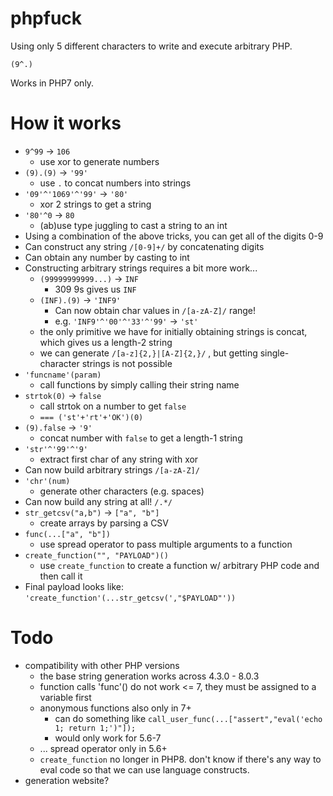 # phpfuck
Using only 5 different characters to write and execute arbitrary PHP.

```
(9^.)
```

Works in PHP7 only.

# How it works
- `9^99` -> `106`
  - use xor to generate numbers
- `(9).(9)` -> `'99'`
  - use `.` to concat numbers into strings
- `'09'^'1069'^'99'` -> `'80'`
  - xor 2 strings to get a string
- `'80'^0` -> `80`
  - (ab)use type juggling to cast a string to an int
- Using a combination of the above tricks, you can get all of the digits 0-9
- Can construct any string `/[0-9]+/` by concatenating digits
- Can obtain any number by casting to int 
- Constructing arbitrary strings requires a bit more work...
  - `(99999999999...)` -> `INF`
    - 309 9s gives us `INF`
  - `(INF).(9)` -> `'INF9'`
    - Can now obtain char values in `/[a-zA-Z]/` range!
    - e.g. `'INF9'^'00'^'33'^'99'` -> `'st'`
  - the only primitive we have for initially obtaining strings is concat, which gives us a length-2 string
  - we can generate `/[a-z]{2,}|[A-Z]{2,}/` , but getting single-character strings is not possible
- `'funcname'(param)`
  - call functions by simply calling their string name
- `strtok(0)` -> `false`
  - call strtok on a number to get `false`
  - `=== ('st'+'rt'+'OK')(0)`
- `(9).false` -> `'9'`
  - concat number with `false` to get a length-1 string
- `'str'^'99'^'9'`
  - extract first char of any string with xor
- Can now build arbitrary strings `/[a-zA-Z]/`
- `'chr'(num)`
  - generate other characters (e.g. spaces)
- Can now build any string at all! `/.*/`
- `str_getcsv("a,b")` -> `["a", "b"]`
  - create arrays by parsing a CSV
- `func(...["a", "b"])`
  - use spread operator to pass multiple arguments to a function
- `create_function("", "PAYLOAD")()`
  - use `create_function` to create a function w/ arbitrary PHP code and then call it
- Final payload looks like: `'create_function'(...str_getcsv(',"$PAYLOAD"'))`

# Todo
- compatibility with other PHP versions
  - the base string generation works across 4.3.0 - 8.0.3
  - function calls 'func'() do not work <= 7, they must be assigned to a variable first
  - anonymous functions also only in 7+
    - can do something like `call_user_func(...["assert","eval('echo 1; return 1;')"]);`
    - would only work for 5.6-7
  - ... spread operator only in 5.6+
  - `create_function` no longer in PHP8. don't know if there's any way to eval code so that we can use language constructs.
- generation website?
